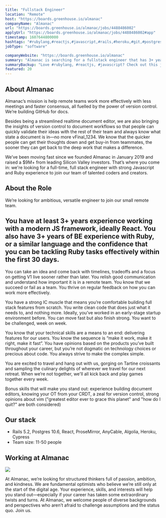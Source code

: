 ```yaml
---
title: "Fullstack Engineer"
location: "Remote"
host: "https://boards.greenhouse.io/almanac"
companyName: "Almanac"
url: "https://boards.greenhouse.io/almanac/jobs/4488486002"
applyUrl: "https://boards.greenhouse.io/almanac/jobs/4488486002#app"
timestamp: 1607644800000
hashtags: "#rubylang,#reactjs,#javascript,#rails,#heroku,#git,#postgresql,#rest"
jobType: "software"

companyWebsite: "https://boards.greenhouse.io/almanac"
summary: "Almanac is searching for a fullstack engineer that has 3+ years experience working with a modern JS framework, ideally React as well as experience with Ruby or a similar language."
summaryBackup: "Love #rubylang, #reactjs, #javascript? Check out this job post!"
featured: 20
---
```


## About Almanac

Almanac’s mission is help remote teams work more effectively with less meetings and faster consensus, all fuelled by the power of version control. We’re building GitHub for docs.

Besides being a streamlined realtime document editor, we are also bringing the insights of version control to document workflows so that people can quickly validate their ideas with the rest of their team and always know what state a document is in—no more vFinal\_1234. We know that the quicker people can get their thoughts down and get buy-in from teammates, the sooner they can get back to the deep work that makes a difference.

We’ve been moving fast since we founded Almanac in January 2019 and raised a $9M+ from leading Silicon Valley investors. That’s where you come in: we're looking for a full-time, full stack engineer with strong Javascript and Ruby experience to join our team of talented coders and creators.

## About the Role

We’re looking for ambitious, versatile engineer to join our small remote team.

## You have at least 3+ years experience working with a modern JS framework, ideally React. You also have **3+ years of BE experience with Ruby**, or a similar language and the confidence that you can be tackling Ruby tasks effectively within the first 30 days.

You can take an idea and come back with timelines, tradeoffs and a focus on getting V1 live sooner rather than later. You relish good communication and understand how important it is in a remote team. You know that we succeed or fail as a team. You thrive on regular feedback on how you can work more effectively.

You have a strong IC muscle that means you’re comfortable building full stack features from scratch. You write clean code that does just what it needs to, and nothing more. Ideally, you’ve worked in an early-stage startup environment before. You can move fast but also finish strong. You want to be challenged, week on week.

You know that your technical skills are a means to an end: delivering features for our users. You know the sequence is “make it work, make it right, make it fast”. You have opinions based on the products you’ve built throughout your career, but you’re not dogmatic on technology choices or precious about code. You always strive to make the complex simple.

You are excited to travel and hang out with us, gorging on Tartine croissants and sampling the culinary delights of wherever we travel for our next retreat. When we’re not together, we'll all kick back and play games together every week.

Bonus skills that will make you stand out: experience building document editors, knowing your OT from your CRDT, a zeal for version control, strong opinions about vim ("greatest editor ever to grace this planet" and "how do I quit?" are both considered)

## Our stack

*   Rails 5.2, Postgres 10.6, React, ProseMirror, AnyCable, Algolia, Heroku, Cypress
*   Team size: 11-50 people

## Working at Almanac

**![](https://i.imgur.com/8dZPbbY.jpg)**

At Almanac, we’re looking for structured thinkers full of passion, ambition, and kindness. We are fundamental optimists who believe we’re still only at the start of the digital age. Your experience, skills, and interests will help you stand out—especially if your career has taken some extraordinary twists and turns. At Almanac, we welcome people of diverse backgrounds and perspectives who aren’t afraid to challenge assumptions and the status quo. Join us.
